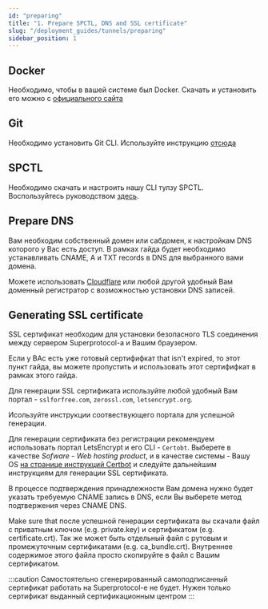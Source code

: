 ```yaml
---
id: "preparing"
title: "1. Prepare SPCTL, DNS and SSL certificate"
slug: "/deployment_guides/tunnels/preparing"
sidebar_position: 1
---
```


## Docker

Необходимо, чтобы в вашей системе был Docker. Скачать и установить его можно с [официального сайта](https://docs.docker.com/engine/install/)

## Git

Необходимо установить Git CLI. Используйте инструкцию [отсюда](https://github.com/git-guides/install-git)

## SPCTL

Необходимо скачать и настроить нашу CLI тулзу SPCTL. Воспользуйтесь руководством [здесь](/developers/cli_guides/configuring).


## Prepare DNS

Вам необходим собственный домен или сабдомен, к настройкам DNS которого у Вас есть доступ. 
В рамках гайда будет необходимо устанавливать CNAME, A и TXT records в DNS для выбранного вами домена.

Можете использовать [Cloudflare](https://www.cloudflare.com/products/registrar/) или любой другой удобный Вам доменный регистратор с возможностью установки DNS записей.


## Generating SSL certificate

SSL сертификат необходим для установки безопасного TLS соединения между сервером Superprotocol-а и Вашим браузером.

Если у ВАс есть уже готовый сертифифкат that isn't expired, то этот пункт гайда, вы можете пропустить и использовать этот сертифифкат в рамках этого гайда.

Для генерации SSL сертификата используйте любой удобный Вам портал - `sslforfree.com`, `zerossl.com`, `letsencrypt.org`.

Исользуйте инструкции соотвествующего портала для успешной генерации.

Для генерации сертификата без регистрации рекомендуем использовать портал LetsEncrypt и его CLI - `Certobt`. 
Выберете в качестве _Sofware_ - _Web hosting product_, и в качестве системы - Вашу OS [на странице инструкций Certbot](https://certbot.eff.org/instructions) и следуйте дальнейшим инструкциям для генерации SSL сертификата.

В процессе подтверждения принадлежности Вам домена нужно будет указать требуемую CNAME запись в DNS, если Вы выберете метод подтвержения через CNAME DNS.

Make sure that после успешной генерации сертификата вы скачали файл с приватным ключом (e.g. private.key) и сертификатом (e.g. certificate.crt). 
Так же может быть отдельный файл с рутовым и промежуточным сертификатами (e.g. ca_bundle.crt). Внутреннее содержимое этого файла просто скопируйте в файл с Вашим сертификатом.

:::caution
 Самостоятельно сгенерированный самоподписанный сертификат работать на Superprotocol-е не будет.
 Нужен только сертификат выданный сертификационным центром
:::